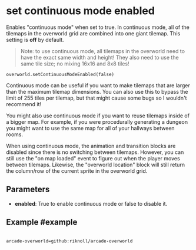 # set continuous mode enabled

Enables "continuous mode" when set to true. In continuous mode, all of the tilemaps in the overworld grid are combined into one giant tilemap. This setting is **off** by default.

>Note: to use continuous mode, all tilemaps in the overworld need to have the exact same width and height! They also need to use the same tile size; no mixing 16x16 and 8x8 tiles!

```sig
overworld.setContinuousModeEnabled(false)
```

Continuous mode can be useful if you want to make tilemaps that are larger than the maximum tilemap dimensions. You can also use this to bypass the limit of 255 tiles per tilemap, but that might cause some bugs so I wouldn't recommend it!

You might also use continuous mode if you want to reuse tilemaps inside of a bigger map. For example, if you were procedurally generating a dungeon you might want to use the same map for all of your hallways between rooms.

When using continuous mode, the animation and transition blocks are disabled since there is no switching between tilemaps. However, you can still use the "on map loaded" event to figure out when the player moves between tilemaps. Likewise, the "overworld location" block will still return the column/row of the current sprite in the overworld grid.

## Parameters

* **enabled**: True to enable continuous mode or false to disable it.

## Example #example

```blocks
```

```package
arcade-overworld=github:riknoll/arcade-overworld
```